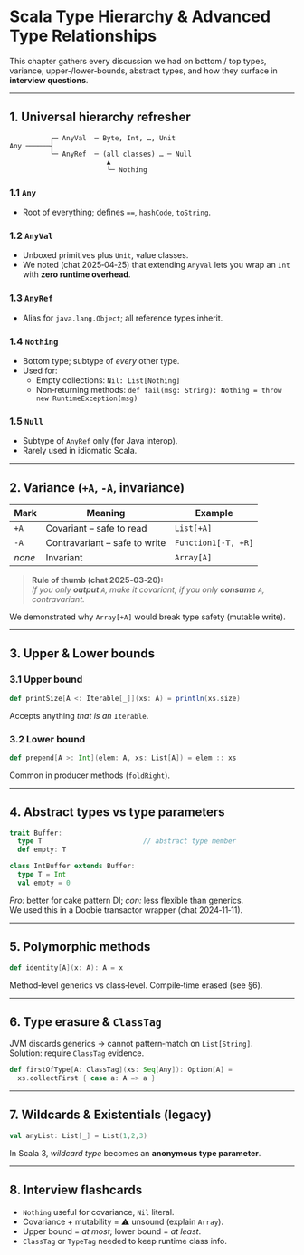 # Scala Type Hierarchy & Advanced Type Relationships

This chapter gathers every discussion we had on bottom / top types, variance, upper‑/lower‑bounds, abstract types, and how they surface in **interview questions**.

---

## 1. Universal hierarchy refresher

```
          ┌─ AnyVal  ─ Byte, Int, …, Unit
Any ──────┤
          └─ AnyRef  ─ (all classes) … ─ Null
                        ▲
                        └─ Nothing
```

### 1.1 `Any`
* Root of everything; defines `==`, `hashCode`, `toString`.

### 1.2 `AnyVal`
* Unboxed primitives plus `Unit`, value classes.  
* We noted (chat 2025‑04‑25) that extending `AnyVal` lets you wrap an `Int` with **zero runtime overhead**.

### 1.3 `AnyRef`
* Alias for `java.lang.Object`; all reference types inherit.

### 1.4 `Nothing`
* Bottom type; subtype of _every_ other type.  
* Used for:
  * Empty collections: `Nil: List[Nothing]`
  * Non‑returning methods: `def fail(msg: String): Nothing = throw new RuntimeException(msg)`

### 1.5 `Null`
* Subtype of `AnyRef` only (for Java interop).  
* Rarely used in idiomatic Scala.

---

## 2. Variance (`+A`, `-A`, invariance)
| Mark | Meaning | Example |
|------|---------|---------|
| `+A` | Covariant – safe to read | `List[+A]` |
| `-A` | Contravariant – safe to write | `Function1[-T, +R]` |
| _none_ | Invariant | `Array[A]` |

> **Rule of thumb (chat 2025‑03‑20):**  
> *If you only **output** `A`, make it covariant; if you only **consume** `A`, contravariant.*

We demonstrated why `Array[+A]` would break type safety (mutable write).

---

## 3. Upper & Lower bounds
### 3.1 Upper bound
```scala
def printSize[A <: Iterable[_]](xs: A) = println(xs.size)
```
Accepts anything _that is an_ `Iterable`.

### 3.2 Lower bound
```scala
def prepend[A >: Int](elem: A, xs: List[A]) = elem :: xs
```
Common in producer methods (`foldRight`).

---

## 4. Abstract types vs type parameters
```scala
trait Buffer:
  type T                         // abstract type member
  def empty: T

class IntBuffer extends Buffer:
  type T = Int
  val empty = 0
```
*Pro:* better for cake pattern DI; *con:* less flexible than generics.  
We used this in a Doobie transactor wrapper (chat 2024‑11‑11).

---

## 5. Polymorphic methods
```scala
def identity[A](x: A): A = x
```
Method‑level generics vs class‑level. Compile‑time erased (see §6).

---

## 6. Type erasure & `ClassTag`
JVM discards generics → cannot pattern‑match on `List[String]`.  
Solution: require `ClassTag` evidence.

```scala
def firstOfType[A: ClassTag](xs: Seq[Any]): Option[A] =
  xs.collectFirst { case a: A => a }
```

---

## 7. Wildcards & Existentials (legacy)
```scala
val anyList: List[_] = List(1,2,3)
```
In Scala 3, _wildcard type_ becomes an **anonymous type parameter**.

---

## 8. Interview flashcards

* `Nothing` useful for covariance, `Nil` literal.  
* Covariance + mutability = ⚠️ unsound (explain `Array`).  
* Upper bound = *at most*; lower bound = *at least*.  
* `ClassTag` or `TypeTag` needed to keep runtime class info.

